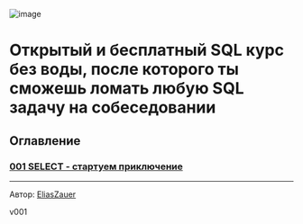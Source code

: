 ![image](https://github.com/user-attachments/assets/d4eea93d-6f6c-48dc-a1fc-03744545f9d0)

# Открытый и бесплатный SQL курс без воды, после которого ты сможешь ломать любую SQL задачу на собеседовании 

## Оглавление
### [001 SELECT - стартуем приключение](https://github.com/EliasGreen/SQL-Interview-Course/blob/main/course/001%20SELECT.md)

-----
Автор: [EliasZauer](https://t.me/EliasZauer)

v001
